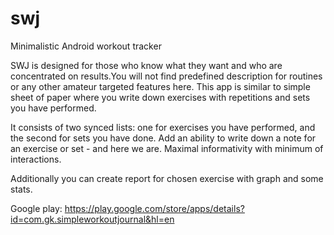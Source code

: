 # swj
Minimalistic Android workout tracker

SWJ is designed for those who know what they want and who are concentrated on results.You will not find predefined description for routines or any other amateur targeted features here.
This app is similar to simple sheet of paper where you write down exercises with repetitions and sets you have performed.

It consists of two synced lists: one for exercises you have performed, and the second for sets you have done. Add an ability to write down a note for an exercise or set - and here we are. Maximal informativity with minimum of interactions.

Additionally you can create report for chosen exercise with graph and some stats.

Google play:
https://play.google.com/store/apps/details?id=com.gk.simpleworkoutjournal&hl=en
